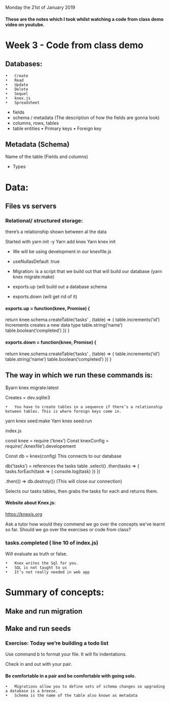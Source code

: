 Monday the 21st of January 2019

#### These are the notes which I took whilst watching a code from class demo video on youtube.

# Week 3 - Code from class demo

## Databases:
	•	Create
	•	Read
	•	Update
	•	Delete
	•	Sequel
	•	knex.js
	•	Spreadsheet
- fields
- schema / metadata (The description of how the fields are gonna look)
- columns, rows, tables
- table entities
	•	Primary keys
	•	Foreign key

## Metadata (Schema)
Name of the table (Fields and columns)
- Types


# Data:

## Files vs servers

### Relational/ structured storage:
there’s a relationship shown between al the data

Started with yarn init -y
Yarn add knex 
Yarn knex init

- We will be using development in our knexfile.js
- 	useNullasDefault :true

-	Migration: is a script that we build out that will build our database (yarn knex migrate:make)
- exports.up (will build out a database schema
- exports.down (will get rid of it)

#### exports.up = function(knee, Promise) {
return knee.schema.createTable(‘tasks’ , (table) => {
table.increments(‘id’)
Increments creates a new data type
table.string(‘name’)
table.boolean(‘completed’)
})
}

#### exports.down = function(knee, Promise) {
return knee.schema.createTable(‘tasks’ , (table) => {
table.increments(‘id’)
table.string(‘name’)
table.boolean(‘completed’)
})
}

## The way in which we run these commands is:
$yarn knex migrate:latest

 Creates = dev.sqlite3

	•	You have to create tables in a sequence if there’s a relationship between tables. This is where foreign keys come in.

yarn knex seed:make
Yarn knex seed:run

index.js

const knee = require (‘knex’)
Const knexConfig = require(‘./knexfile’).developement

Const db = knex(config) This connects to our database

db(’tasks’) = references the tasks table
.select()
.then(tasks => {
tasks.forEach(task => {
console.log(task)
	})
})
	
.then(() => db.destroy()) (This will close our connection)

Selects our tasks tables, then grabs the tasks for each and returns them.



#### Website about Knex.js:
https://knexjs.org


Ask a tutor how would they commend we go over the concepts we’ve learnt so far. 
Should we go over the exercises or code from class?


### tasks.completed ( line 10 of index.js)
Will evaluate as truth or false. 


	•	Knex writes the Sql for you. 
	•	SQL is not taught to us
	•	It’s not really needed in web app

# Summary of concepts:
## Make and run migration
## Make and run seeds

### Exercise: Today we’re building a todo list

Use command b to format your file. It will fix indentations.

Check in and out with your pair. 

#### Be comfortable in a pair and be comfortable with going solo. 


	•	Migrations allow you to define sets of schema changes so upgrading a database is a breeze.
	•	Schema is the name of the table also known as metadata


